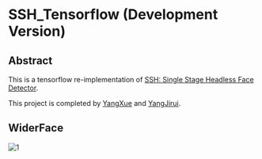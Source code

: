 # SSH_Tensorflow (Development Version)

## Abstract
This is a tensorflow re-implementation of [ SSH: Single Stage Headless Face Detector](https://arxiv.org/pdf/1708.03979.pdf).     

This project is completed by [YangXue](https://github.com/yangxue0827) and [YangJirui](https://github.com/yangJirui). 

## WiderFace     
![1](wider.gif)

